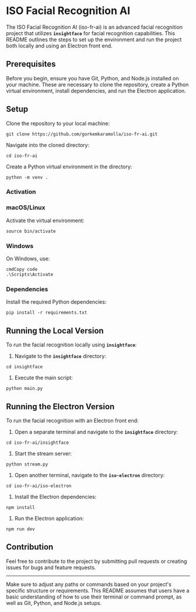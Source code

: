 # **ISO Facial Recognition AI**

The ISO Facial Recognition AI (iso-fr-ai) is an advanced facial recognition project that utilizes **`insightface`** for facial recognition capabilities. This README outlines the steps to set up the environment and run the project both locally and using an Electron front end.

## **Prerequisites**

Before you begin, ensure you have Git, Python, and Node.js installed on your machine. These are necessary to clone the repository, create a Python virtual environment, install dependencies, and run the Electron application.

## **Setup**

Clone the repository to your local machine:

```
git clone https://github.com/gorkemkaramolla/iso-fr-ai.git

```

Navigate into the cloned directory:

```
cd iso-fr-ai

```

Create a Python virtual environment in the directory:

```
python -m venv .

```

### **Activation**

### macOS/Linux

Activate the virtual environment:

```
source bin/activate

```

### Windows

On Windows, use:

```
cmdCopy code
.\Scripts\Activate

```

### **Dependencies**

Install the required Python dependencies:

```
pip install -r requirements.txt

```

## **Running the Local Version**

To run the facial recognition locally using **`insightface`**:

1. Navigate to the **`insightface`** directory:

```
cd insightface

```

1. Execute the main script:

```
python main.py

```

## **Running the Electron Version**

To run the facial recognition with an Electron front end:

1. Open a separate terminal and navigate to the **`insightface`** directory:

```
cd iso-fr-ai/insightface

```

1. Start the stream server:

```
python stream.py

```

1. Open another terminal, navigate to the **`iso-electron`** directory:

```
cd iso-fr-ai/iso-electron

```

1. Install the Electron dependencies:

```
npm install

```

1. Run the Electron application:

```
npm run dev

```

## **Contribution**

Feel free to contribute to the project by submitting pull requests or creating issues for bugs and feature requests.

---

Make sure to adjust any paths or commands based on your project's specific structure or requirements. This README assumes that users have a basic understanding of how to use their terminal or command prompt, as well as Git, Python, and Node.js setups.
